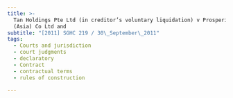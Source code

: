 ```yaml
---
title: >-
  Tan Holdings Pte Ltd (in creditor’s voluntary liquidation) v Prosperity Steel
  (Asia) Co Ltd and
subtitle: "[2011] SGHC 219 / 30\_September\_2011"
tags:
  - Courts and jurisdiction
  - court judgments
  - declaratory
  - Contract
  - contractual terms
  - rules of construction

---
```


